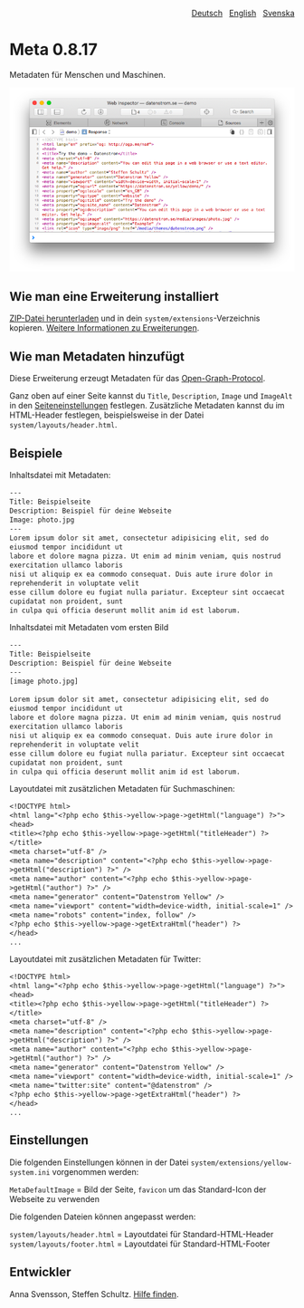 <p align="right"><a href="README-de.md">Deutsch</a> &nbsp; <a href="README.md">English</a> &nbsp; <a href="README-sv.md">Svenska</a></p>

# Meta 0.8.17

Metadaten für Menschen und Maschinen.

<p align="center"><img src="meta-screenshot.png?raw=true" alt="Bildschirmfoto"></p>

## Wie man eine Erweiterung installiert

[ZIP-Datei herunterladen](https://github.com/annaesvensson/yellow-meta/archive/main.zip) und in dein `system/extensions`-Verzeichnis kopieren. [Weitere Informationen zu Erweiterungen](https://github.com/annaesvensson/yellow-update/tree/main/README-de.md).

## Wie man Metadaten hinzufügt

Diese Erweiterung erzeugt Metadaten für das [Open-Graph-Protocol](https://ogp.me/).

Ganz oben auf einer Seite kannst du `Title`, `Description`, `Image` und `ImageAlt`  in den [Seiteneinstellungen](https://github.com/annaesvensson/yellow-core/tree/main/README-de.md#einstellungen-seite) festlegen. Zusätzliche Metadaten kannst du im HTML-Header festlegen, beispielsweise in der Datei `system/layouts/header.html`.

## Beispiele

Inhaltsdatei mit Metadaten:

    ---
    Title: Beispielseite
    Description: Beispiel für deine Webseite
    Image: photo.jpg
    ---
    Lorem ipsum dolor sit amet, consectetur adipisicing elit, sed do eiusmod tempor incididunt ut 
    labore et dolore magna pizza. Ut enim ad minim veniam, quis nostrud exercitation ullamco laboris 
    nisi ut aliquip ex ea commodo consequat. Duis aute irure dolor in reprehenderit in voluptate velit 
    esse cillum dolore eu fugiat nulla pariatur. Excepteur sint occaecat cupidatat non proident, sunt 
    in culpa qui officia deserunt mollit anim id est laborum.

Inhaltsdatei mit Metadaten vom ersten Bild

    ---
    Title: Beispielseite
    Description: Beispiel für deine Webseite
    ---
    [image photo.jpg]

    Lorem ipsum dolor sit amet, consectetur adipisicing elit, sed do eiusmod tempor incididunt ut 
    labore et dolore magna pizza. Ut enim ad minim veniam, quis nostrud exercitation ullamco laboris 
    nisi ut aliquip ex ea commodo consequat. Duis aute irure dolor in reprehenderit in voluptate velit 
    esse cillum dolore eu fugiat nulla pariatur. Excepteur sint occaecat cupidatat non proident, sunt 
    in culpa qui officia deserunt mollit anim id est laborum.

Layoutdatei mit zusätzlichen Metadaten für Suchmaschinen:

    <!DOCTYPE html>
    <html lang="<?php echo $this->yellow->page->getHtml("language") ?>">
    <head>
    <title><?php echo $this->yellow->page->getHtml("titleHeader") ?></title>
    <meta charset="utf-8" />
    <meta name="description" content="<?php echo $this->yellow->page->getHtml("description") ?>" />
    <meta name="author" content="<?php echo $this->yellow->page->getHtml("author") ?>" />
    <meta name="generator" content="Datenstrom Yellow" />
    <meta name="viewport" content="width=device-width, initial-scale=1" />
    <meta name="robots" content="index, follow" />
    <?php echo $this->yellow->page->getExtraHtml("header") ?>
    </head>
    ...

Layoutdatei mit zusätzlichen Metadaten für Twitter:

    <!DOCTYPE html>
    <html lang="<?php echo $this->yellow->page->getHtml("language") ?>">
    <head>
    <title><?php echo $this->yellow->page->getHtml("titleHeader") ?></title>
    <meta charset="utf-8" />
    <meta name="description" content="<?php echo $this->yellow->page->getHtml("description") ?>" />
    <meta name="author" content="<?php echo $this->yellow->page->getHtml("author") ?>" />
    <meta name="generator" content="Datenstrom Yellow" />
    <meta name="viewport" content="width=device-width, initial-scale=1" />
    <meta name="twitter:site" content="@datenstrom" />
    <?php echo $this->yellow->page->getExtraHtml("header") ?>
    </head>
    ...

## Einstellungen

Die folgenden Einstellungen können in der Datei `system/extensions/yellow-system.ini` vorgenommen werden:

`MetaDefaultImage` = Bild der Seite, `favicon` um das Standard-Icon der Webseite zu verwenden  

Die folgenden Dateien können angepasst werden:

`system/layouts/header.html` = Layoutdatei für Standard-HTML-Header  
`system/layouts/footer.html` = Layoutdatei für Standard-HTML-Footer  

## Entwickler

Anna Svensson, Steffen Schultz. [Hilfe finden](https://datenstrom.se/de/yellow/help/).
